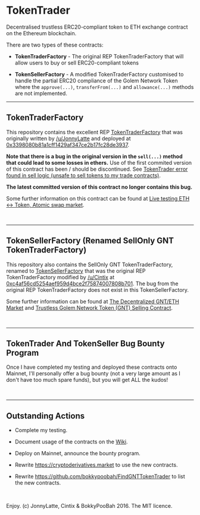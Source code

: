 # TokenTrader
Decentralised trustless ERC20-compliant token to ETH exchange contract on the Ethereum blockchain.

There are two types of these contracts:

* **TokenTraderFactory** - The original REP TokenTraderFactory that will allow users to buy or sell ERC20-compliant tokens

* **TokenSellerFactory** - A modified TokenTraderFactory customised to handle the partial ERC20 compliance of the Golem Network Token where the `approve(...)`, `transferFrom(...)` and `allowance(...)` methods are not implemented.

---

## TokenTraderFactory

This repository contains the excellent REP [TokenTraderFactory](https://github.com/bokkypoobah/TokenTrader/blob/master/contracts/TokenTraderFactory.sol) that was originally written by [/u/JonnyLatte](https://www.reddit.com/user/JonnyLatte) and deployed at [0x3398080b81a1cff1429af347ce2b17fc28de3937](https://etherscan.io/address/0x3398080b81a1cff1429af347ce2b17fc28de3937#code). 

**Note that there is a bug in the original version in the `sell(...)` method that could lead to some losses in ethers.** Use of the first commited version of this contract has been / should be discontinued. See [TokenTrader error found in sell logic (unsafe to sell tokens to my trade contracts)](https://www.reddit.com/r/reptrader/comments/5i3wrt/tokentrader_error_found_in_sell_logic_unsafe_to/). 

**The latest committed version of this contract no longer contains this bug.**

Some further information on this contract can be found at [Live testing ETH <-> Token, Atomic swap market](https://www.reddit.com/r/ethtrader/comments/56ajll/live_testing_eth_token_atomic_swap_market/).

<br />

---

## TokenSellerFactory (Renamed SellOnly GNT TokenTraderFactory)

This repository also contains the SellOnly GNT TokenTraderFactory, renamed to [TokenSellerFactory](https://github.com/bokkypoobah/TokenTrader/blob/master/contracts/TokenSellerFactory.sol) that was the original REP TokenTraderFactory modified by [/u/Cintix](https://www.reddit.com/user/cintix) at [0xc4af56cd5254aef959d4bce2f75874007808b701](https://etherscan.io/address/0xc4af56cd5254aef959d4bce2f75874007808b701#code). The bug from the original REP TokenTraderFactory does not exist in this TokenSellerFactory. 

Some further information can be found at [The Decentralized GNT/ETH Market](https://www.reddit.com/r/ethtrader/comments/5d455f/the_decentralized_gnteth_market/) and [Trustless Golem Network Token (GNT) Selling Contract](https://www.bokconsulting.com.au/blog/trustless-token-selling-contract/).

<br />

---

## TokenTrader And TokenSeller Bug Bounty Program

Once I have completed my testing and deployed these contracts onto Mainnet, I'll personally offer a bug bounty (not a very large amount as I don't have too much spare funds), but you will get ALL the kudos!


<br />

---

## Outstanding Actions

* Complete my testing.

* Document usage of the contracts on the [Wiki](https://github.com/bokkypoobah/TokenTrader/wiki).

* Deploy on Mainnet, announce the bounty program.

* Rewrite https://cryptoderivatives.market to use the new contracts.

* Rewrite https://github.com/bokkypoobah/FindGNTTokenTrader to list the new contracts.

<br />

Enjoy. (c) JonnyLatte, Cintix &amp; BokkyPooBah 2016. The MIT licence.
